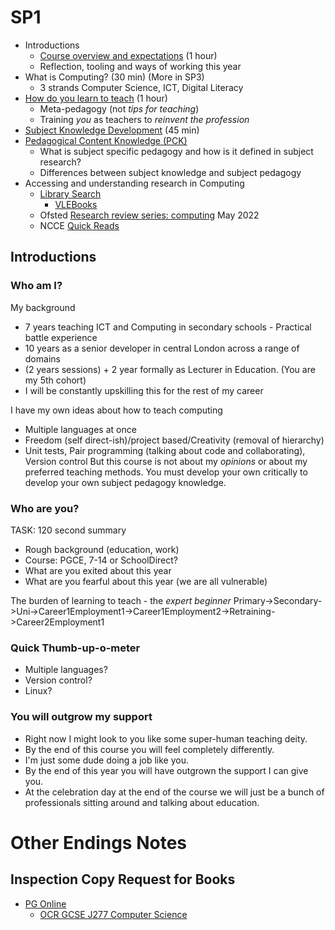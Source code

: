 SP1
===

* Introductions
    * [Course overview and expectations](./courseMechanics.md) (1 hour)
    * Reflection, tooling and ways of working this year
* What is Computing? (30 min) (More in SP3)
    * 3 strands Computer Science, ICT, Digital Literacy
* [How do you learn to teach](./howDoYouLearnToTeach.md) (1 hour)
    * Meta-pedagogy (not _tips for teaching_)
    * Training _you_ as teachers to _reinvent the profession_
* [Subject Knowledge Development](./subjectKnowledgeDevelopment.md) (45 min)
* [Pedagogical Content Knowledge (PCK)](pedagogicalContentKnowledge.md)
    * What is subject specific pedagogy and how is it defined in subject research?
    * Differences between subject knowledge and subject pedagogy
* Accessing and understanding research in Computing
    * [Library Search](https://ulms.ent.sirsidynix.net.uk/client/en_GB/CCCU)
        * [VLEBooks](https://vlebooks.com/)
    * Ofsted [Research review series: computing](https://www.gov.uk/government/publications/research-review-series-computing/research-review-series-computing) May 2022
    * NCCE [Quick Reads](https://blog.teachcomputing.org/tag/quickread/)


Introductions
-------------

### Who am I?

My background
* 7 years teaching ICT and Computing in secondary schools - Practical battle experience
* 10 years as a senior developer in central London across a range of domains
* (2 years sessions) + 2 year formally as Lecturer in Education. (You are my 5th cohort)
* I will be constantly upskilling this for the rest of my career

I have my own ideas about how to teach computing
* Multiple languages at once
* Freedom (self direct-ish)/project based/Creativity (removal of hierarchy)
* Unit tests, Pair programming (talking about code and collaborating), Version control
But this course is not about my _opinions_ or about my preferred teaching methods.
You must develop your own critically to develop your own subject pedagogy knowledge.

### Who are you?

TASK: 120 second summary
* Rough background (education, work)
* Course: PGCE, 7-14 or SchoolDirect?
* What are you exited about this year
* What are you fearful about this year (we are all vulnerable)

The burden of learning to teach - the _expert beginner_
Primary->Secondary->Uni->Career1Employment1->Career1Employment2->Retraining->Career2Employment1

### Quick Thumb-up-o-meter

* Multiple languages?
* Version control?
* Linux?

### You will outgrow my support

* Right now I might look to you like some super-human teaching deity. 
* By the end of this course you will feel completely differently. 
* I'm just some dude doing a job like you. 
* By the end of this year you will have outgrown the support I can give you. 
* At the celebration day at the end of the course we will just be a bunch of professionals sitting around and talking about education.



Other Endings Notes
===================

Inspection Copy Request for Books
----------------------------------
* [PG Online](https://www.pgonline.co.uk/resources/computer-science/)
    * [OCR GCSE J277 Computer Science](https://www.pgonline.co.uk/resources/computer-science/gcse-ocr/gcse-ocr-computer-science-j277/)

